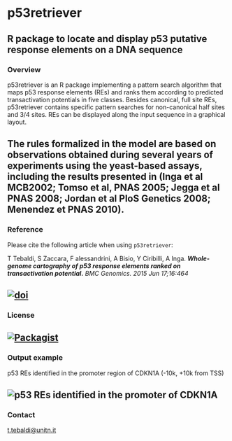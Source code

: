 # p53retriever

R package to locate and display p53 putative response elements on a DNA sequence
------------------------------------------------------------------------

### Overview

p53retriever is an R package implementing a pattern search algorithm that maps p53 response elements (REs) and ranks them according to predicted transactivation potentials in five classes. Besides canonical, full site REs, p53retriever contains specific pattern searches for non-canonical half sites and 3/4 sites. REs can be displayed along the input sequence in a graphical layout.

The rules formalized in the model are based on observations obtained during several years of experiments using the yeast-based assays, including the results presented in (Inga et al MCB2002; Tomso et al, PNAS 2005; Jegga et al PNAS 2008; Jordan et al PloS Genetics 2008; Menendez et PNAS 2010).
------------------------------------------------------------------------

### Reference

Please cite the following article when using `p53retriever`:

T Tebaldi, S Zaccara, F alessandrini, A Bisio, Y Ciribilli, A Inga. ***Whole-genome cartography of p53 response elements ranked on transactivation potential.*** *BMC Genomics. 2015 Jun 17;16:464*

[![doi](https://img.shields.io/badge/DOI-10.1186%2Fs12864--015--1643--9-green.svg?style=flat)](http://dx.doi.org/10.1186/s12864-015-1643-9)
------------------------------------------------------------------------

### License

[![Packagist](https://img.shields.io/packagist/l/doctrine/orm.svg?maxAge=2592000?style=flat)](https://opensource.org/licenses/MIT)
------------------------------------------------------------------------

### Output example

p53 REs identified in the promoter region of CDKN1A (-10k, +10k from TSS)

![p53 REs identified in the promoter of CDKN1A](https://cloud.githubusercontent.com/assets/9716233/6002270/c460ac18-aae9-11e4-8822-7f5272396634.png)
------------------------------------------------------------------------

### Contact
t.tebaldi@unitn.it

